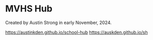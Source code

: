 # MVHS Hub
Created by Austin Strong in early November, 2024.

https://austinkden.github.io/school-hub
https://auskden.github.io/sh